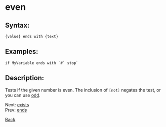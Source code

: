 # even

## Syntax:
`{value} ends with {text}`

## Examples:
``if MyVariable ends with `#` stop` ``

## Description:
Tests if the given number is even. The inclusion of `[not]` negates the test, or you can use [odd](odd.md).

Next: [exists](exists.md)  
Prev: [ends](ends.md)

[Back](../../README.md)
